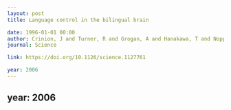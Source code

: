 ```yaml
---
layout: post
title: Language control in the bilingual brain

date: 1996-01-01 00:00
author: Crinion, J and Turner, R and Grogan, A and Hanakawa, T and Noppeney, U and Devlin, J T and Aso, T and Urayama, S and Fukuyama, H and Stockton, K and Usui, K and Green, D W and Price, C J
journal: Science

link: https://doi.org/10.1126/science.1127761

year: 2006
---
```

year: 2006
---